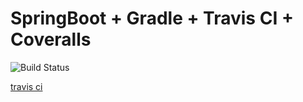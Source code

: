 # SpringBoot + Gradle + Travis CI + Coveralls

![Build Status](https://travis-ci.org/nalpari/spiring-boot-practice.svg?branch=master)

[travis ci ](https://t1.daumcdn.net/cfile/tistory/997D98385AA35CEF36)
